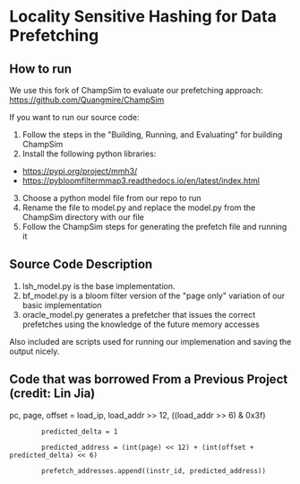 # Locality Sensitive Hashing for Data Prefetching

## How to run

We use this fork of ChampSim to evaluate our prefetching approach: https://github.com/Quangmire/ChampSim

If you want to run our source code:
1. Follow the steps in the "Building, Running, and Evaluating" for building ChampSim
2. Install the following python libraries:
- https://pypi.org/project/mmh3/
- https://pybloomfiltermmap3.readthedocs.io/en/latest/index.html
3. Choose a python model file from our repo to run
4. Rename the file to model.py and replace the model.py from the ChampSim directory with our file
5. Follow the ChampSim steps for generating the prefetch file and running it

## Source Code Description
1. lsh_model.py is the base implementation.
2. bf_model.py is a bloom filter version of the "page only" variation of our basic implementation
3. oracle_model.py generates a prefetcher that issues the correct prefetches using the knowledge of the future memory accesses

Also included are scripts used for running our implemenation and saving the output nicely.

## Code that was borrowed From a Previous Project (credit: Lin Jia)

 pc, page, offset = load_ip, load_addr >> 12, ((load_addr >> 6) & 0x3f)  
 
            predicted_delta = 1  
            
            predicted_address = (int(page) << 12) + (int(offset + predicted_delta) << 6)  
            
            prefetch_addresses.append((instr_id, predicted_address))
